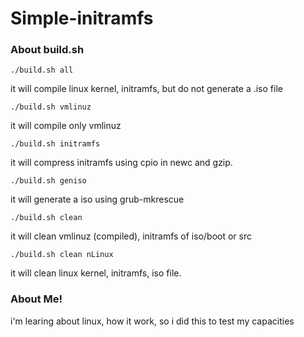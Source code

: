 # Simple-initramfs


<h3>About build.sh</h3>

```
./build.sh all
```

it will compile linux kernel, initramfs, but do not generate a .iso file

```
./build.sh vmlinuz
```

it will compile only vmlinuz

```
./build.sh initramfs
```

it will compress initramfs using cpio in newc and gzip.

```
./build.sh geniso
```

it will generate a iso using grub-mkrescue

```
./build.sh clean
```

it will clean vmlinuz (compiled), initramfs of iso/boot or src

```
./build.sh clean nLinux
```

it will clean linux kernel, initramfs, iso file.

<h3>About Me!</h3>

i'm learing about linux, how it work, so i did this to test my capacities
